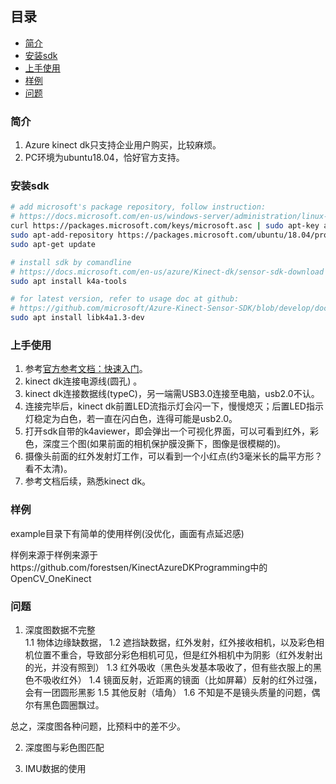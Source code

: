 ## 目录
* [简介](#简介)
* [安装sdk](#安装sdk)
* [上手使用](#上手使用)
* [样例](#样例)
* [问题](#问题)

### 简介
1. Azure kinect dk只支持企业用户购买，比较麻烦。
2. PC环境为ubuntu18.04，恰好官方支持。

### 安装sdk

```bash
# add microsoft's package repository, follow instruction: 
# https://docs.microsoft.com/en-us/windows-server/administration/linux-package-repository-for-microsoft-software
curl https://packages.microsoft.com/keys/microsoft.asc | sudo apt-key add -
sudo apt-add-repository https://packages.microsoft.com/ubuntu/18.04/prod
sudo apt-get update

# install sdk by comandline
# https://docs.microsoft.com/en-us/azure/Kinect-dk/sensor-sdk-download
sudo apt install k4a-tools

# for latest version, refer to usage doc at github:
# https://github.com/microsoft/Azure-Kinect-Sensor-SDK/blob/develop/docs/usage.md
sudo apt install libk4a1.3-dev
```

### 上手使用
1. 参考[官方参考文档：快速入门](https://docs.microsoft.com/zh-cn/azure/Kinect-dk/set-up-azure-kinect-dk)。  
2. kinect dk连接电源线(圆孔) 。 
3. kinect dk连接数据线(typeC)，另一端需USB3.0连接至电脑，usb2.0不认。  
4. 连接完毕后，kinect dk前置LED流指示灯会闪一下，慢慢熄灭；后置LED指示灯稳定为白色，若一直在闪白色，连得可能是usb2.0。  
5. 打开sdk自带的k4aviewer，即会弹出一个可视化界面，可以可看到红外，彩色，深度三个图(如果前面的相机保护膜没撕下，图像是很模糊的)。  
6. 摄像头前面的红外发射灯工作，可以看到一个小红点(约3毫米长的扁平方形？看不太清)。  
7. 参考文档后续，熟悉kinect dk。

### 样例
example目录下有简单的使用样例(没优化，画面有点延迟感)

样例来源于样例来源于https://github.com/forestsen/KinectAzureDKProgramming中的OpenCV_OneKinect

### 问题
1. 深度图数据不完整  
1.1 物体边缘缺数据，
1.2 遮挡缺数据，红外发射，红外接收相机，以及彩色相机位置不重合，导致部分彩色相机可见，但是红外相机中为阴影（红外发射出的光，并没有照到）
1.3 红外吸收（黑色头发基本吸收了，但有些衣服上的黑色不吸收红外）
1.4 镜面反射，近距离的镜面（比如屏幕）反射的红外过强，会有一团圆形黑影
1.5 其他反射（墙角）
1.6 不知是不是镜头质量的问题，偶尔有黑色圆圈飘过。

总之，深度图各种问题，比预料中的差不少。

2. 深度图与彩色图匹配  



3. IMU数据的使用



